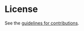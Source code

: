 # License

See the
[guidelines for contributions](https://github.com/ietf-ccamp-wg/draft-ietf-ccamp-client-signal-yang/blob/main/CONTRIBUTING.md).
